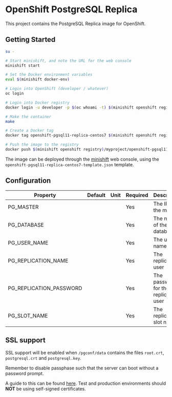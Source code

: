 # OpenShift PostgreSQL Replica

This project contains the PostgreSQL Replica image for OpenShift.

## Getting Started

```bash
su -

# Start minishift, and note the URL for the web console
minishift start

# Set the Docker environment variables
eval $(minishift docker-env)

# Login into OpenShift (developer / whatever)
oc login

# Login into Docker registry
docker login -u developer -p $(oc whoami -t) $(minishift openshift registry)

# Make the container
make

# Create a Docker tag
docker tag openshift-pgsql11-replica-centos7 $(minishift openshift registry)/myproject/openshift-pgsql11-replica-centos7

# Push the image to the registry
docker push $(minishift openshift registry)/myproject/openshift-pgsql11-replica-centos7
```

The image can be deployed through the [minishift](https://github.com/minishift/minishift/releases) web console,
using the `openshift-pgsql11-replica-centos7-template.json` template.

## Configuration

| Property | Default | Unit | Required | Description |
|----------|---------|------|----------|-------------|
| PG_MASTER | | | Yes | The IP of the master |
| PG_DATABASE | | | Yes | The name of the database |
| PG_USER_NAME | | | Yes | The user name |
| PG_REPLICATION_NAME | | | Yes | The replication user |
| PG_REPLICATION_PASSWORD | | | Yes | The password for the replication user |
| PG_SLOT_NAME | | | Yes | The replication slot name |

## SSL support

SSL support will be enabled when `/pgconf/data` contains the files `root.crt`, `postgresql.crt` and `postgresql.key`.

Remember to disable passphase such that the server can boot without a password prompt.

A guide to this can be found [here](https://www.howtoforge.com/postgresql-ssl-certificates).
Test and production environments should **NOT** be using self-signed certificates.
